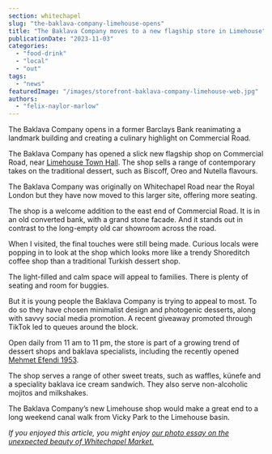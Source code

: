 ```yaml
---
section: whitechapel
slug: "the-baklava-company-limehouse-opens"
title: "The Baklava Company moves to a new flagship store in Limehouse"
publicationDate: "2023-11-03"
categories: 
  - "food-drink"
  - "local"
  - "out"
tags: 
  - "news"
featuredImage: "/images/storefront-baklava-company-limehouse-web.jpg"
authors: 
  - "felix-naylor-marlow"
---
```


The Baklava Company opens in a former Barclays Bank reanimating a landmark building and creating a culinary highlight on Commercial Road.

The Baklava Company has opened a slick new flagship shop on Commercial Road, near [Limehouse Town Hall](https://romanroadlondon.com/sam-valiant-second-generation-bengali-bow-interview/). The shop sells a range of contemporary takes on the traditional dessert, such as Biscoff, Oreo and Nutella flavours.

The Baklava Company was originally on Whitechapel Road near the Royal London but they have now moved to this larger site, offering more seating.

The shop is a welcome addition to the east end of Commercial Road. It is in an old converted bank, with a grand stone facade. And it stands out in contrast to the long-empty old car showroom across the road. 

When I visited, the final touches were still being made. Curious locals were popping in to look at the shop which looks more like a trendy Shoreditch coffee shop than a traditional Turkish dessert shop. 

The light-filled and calm space will appeal to families. There is plenty of seating and room for buggies. 

But it is young people the Baklava Company is trying to appeal to most. To do so they have chosen minimalist design and photogenic desserts, along with savvy social media promotion. A recent giveaway promoted through TikTok led to queues around the block.

Open daily from 11 am to 11 pm, the store is part of a growing trend of dessert shops and baklava specialists, including the recently opened [Mehmet Efendi 1953](https://whitechapellondon.co.uk/mehmet-efendi-1953-turkish-tea-cake-baklava-shop-aldgate/). 

The shop serves a range of other sweet treats, such as waffles, künefe and a speciality baklava ice cream sandwich. They also serve non-alcoholic mojitos and milkshakes.

The Baklava Company’s new Limehouse shop would make a great end to a long weekend canal walk from Vicky Park to the Limehouse basin.

_If you enjoyed this article, you might enjoy [our photo essay on the unexpected beauty of Whitechapel Market.](https://whitechapellondon.co.uk/unexpected-beauty-street-market-photoessay/)_
